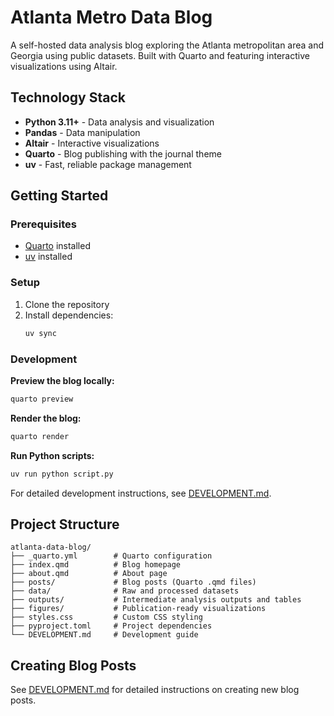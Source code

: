 # Atlanta Metro Data Blog

A self-hosted data analysis blog exploring the Atlanta metropolitan area and Georgia using public datasets. Built with Quarto and featuring interactive visualizations using Altair.

## Technology Stack

- **Python 3.11+** - Data analysis and visualization
- **Pandas** - Data manipulation
- **Altair** - Interactive visualizations
- **Quarto** - Blog publishing with the journal theme
- **uv** - Fast, reliable package management

## Getting Started

### Prerequisites

- [Quarto](https://quarto.org/docs/get-started/) installed
- [uv](https://github.com/astral-sh/uv) installed

### Setup

1. Clone the repository
2. Install dependencies:
   ```bash
   uv sync
   ```

### Development

**Preview the blog locally:**
```bash
quarto preview
```

**Render the blog:**
```bash
quarto render
```

**Run Python scripts:**
```bash
uv run python script.py
```

For detailed development instructions, see [DEVELOPMENT.md](DEVELOPMENT.md).

## Project Structure
```
atlanta-data-blog/
├── _quarto.yml        # Quarto configuration
├── index.qmd          # Blog homepage
├── about.qmd          # About page
├── posts/             # Blog posts (Quarto .qmd files)
├── data/              # Raw and processed datasets
├── outputs/           # Intermediate analysis outputs and tables
├── figures/           # Publication-ready visualizations
├── styles.css         # Custom CSS styling
├── pyproject.toml     # Project dependencies
└── DEVELOPMENT.md     # Development guide
```

## Creating Blog Posts

See [DEVELOPMENT.md](DEVELOPMENT.md) for detailed instructions on creating new blog posts.
